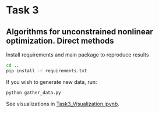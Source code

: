 # Task 3
## Algorithms for unconstrained nonlinear optimization. Direct methods

Install requirements and main package to reproduce results
```bash
cd ..
pip install -r requirements.txt
```

If you wish to generate new data, run:
```bash
python gather_data.py
```

See visualizations in [Task3_Visualization.ipynb](Task3_Visualization.ipynb).